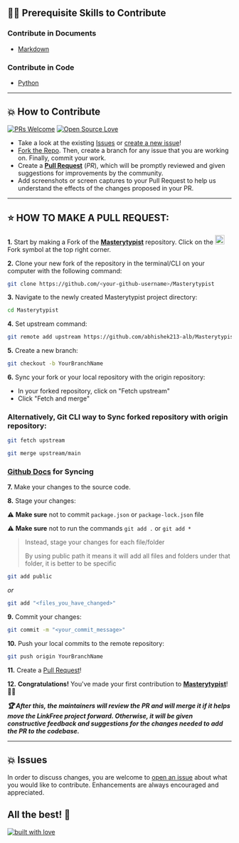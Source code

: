 
## 👨‍💻 Prerequisite Skills to Contribute

### Contribute in Documents

- [Markdown](https://www.markdownguide.org/basic-syntax/)

### Contribute in Code

- [Python](https://www.python.org/)


---

## 💥 How to Contribute

[![PRs Welcome](https://img.shields.io/badge/PRs-welcome-brightgreen.svg?style=flat-square)](https://github.com/abhishek213-alb/Masterytypist/pulls)
[![Open Source Love](https://badges.frapsoft.com/os/v1/open-source.png?v=103)](https://github.com/abhishek213-alb/Masterytypist/)

- Take a look at the existing [Issues](https://github.com/abhishek213-alb/Masterytypist/issues) or [create a new issue](https://github.com/abhishek213-alb/Masterytypist/issues/new)!
- [Fork the Repo](https://github.com/abhishek213-alb/Masterytypist/fork). Then, create a branch for any issue that you are working on. Finally, commit your work.
- Create a **[Pull Request](https://github.com/abhishek213-alb/Masterytypist/compare)** (_PR_), which will be promptly reviewed and given suggestions for improvements by the community.
- Add screenshots or screen captures to your Pull Request to help us understand the effects of the changes proposed in your PR.

---

## ⭐ HOW TO MAKE A PULL REQUEST:

**1.** Start by making a Fork of the [**Masterytypist**](hhttps://github.com/abhishek213-alb/Masterytypist/) repository. Click on the <a href="https://github.com/abhishek213-alb/Masterytypist/fork"><img src="https://i.imgur.com/G4z1kEe.png" height="21" width="21"></a>Fork symbol at the top right corner.

**2.** Clone your new fork of the repository in the terminal/CLI on your computer with the following command:

```bash
git clone https://github.com/<your-github-username>/Masterytypist
```

**3.** Navigate to the newly created Masterytypist project directory:

```bash
cd Masterytypist
```

**4.** Set upstream command:

```bash
git remote add upstream https://github.com/abhishek213-alb/Masterytypist.git
```

**5.** Create a new branch:

```bash
git checkout -b YourBranchName
```

**6.** Sync your fork or your local repository with the origin repository:

- In your forked repository, click on "Fetch upstream"
- Click "Fetch and merge"

### Alternatively, Git CLI way to Sync forked repository with origin repository:

```bash
git fetch upstream
```

```bash
git merge upstream/main
```

### [Github Docs](https://docs.github.com/en/github/collaborating-with-pull-requests/addressing-merge-conflicts/resolving-a-merge-conflict-on-github) for Syncing

**7.** Make your changes to the source code.

**8.** Stage your changes:

⚠️ **Make sure** not to commit `package.json` or `package-lock.json` file

⚠️ **Make sure** not to run the commands `git add .` or `git add *`

> Instead, stage your changes for each file/folder
>
> By using public path it means it will add all files and folders under that folder, it is better to be specific

```bash
git add public
```

_or_

```bash
git add "<files_you_have_changed>"
```

**9.** Commit your changes:

```bash
git commit -m "<your_commit_message>"
```

**10.** Push your local commits to the remote repository:

```bash
git push origin YourBranchName
```

**11.** Create a [Pull Request](https://help.github.com/en/github/collaborating-with-issues-and-pull-requests/creating-a-pull-request)!

**12.** **Congratulations!** You've made your first contribution to [**Masterytypist**](https://github.com/abhishek213-alb/Masterytypist/graphs/contributors)! 🙌🏼

**_:trophy: After this, the maintainers will review the PR and will merge it if it helps move the LinkFree project forward. Otherwise, it will be given constructive feedback and suggestions for the changes needed to add the PR to the codebase._**

---

## 💥 Issues

In order to discuss changes, you are welcome to [open an issue](https://github.com/abhishek213-alb/Masterytypist/issues/new/) about what you would like to contribute. Enhancements are always encouraged and appreciated.

## All the best! 🥇

[![built with love](https://forthebadge.com/images/badges/built-with-love.svg)](https://github.com/abhishek213-alb/Masterytypist/)
